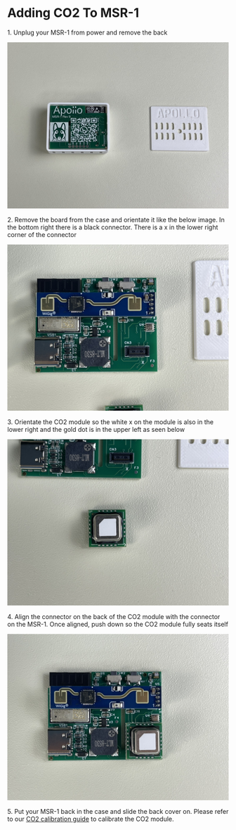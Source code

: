 # Adding CO2 To MSR-1

1\. Unplug your MSR-1 from power and remove the back

![IMG_3784.jpeg](../assets/img-3784.jpeg)

2\. Remove the board from the case and orientate it like the below image. In the bottom right there is a black connector. There is a x in the lower right corner of the connector

![IMG_3788.jpeg](../assets/img-3788.jpeg)

3\. Orientate the CO2 module so the white x on the module is also in the lower right and the gold dot is in the upper left as seen below

![IMG_3787.jpeg](../assets/img-3787.jpeg)

4\. Align the connector on the back of the CO2 module with the connector on the MSR-1. Once aligned, push down so the CO2 module fully seats itself

![IMG_3789.jpeg](../assets/img-3789.jpeg)

5\. Put your MSR-1 back in the case and slide the back cover on. Please refer to our [CO2 calibration guide](https://wiki.apolloautomation.com/products/general/calibrating-and-updating/co2-calibration/ "CO2 Calibration") to calibrate the CO2 module.